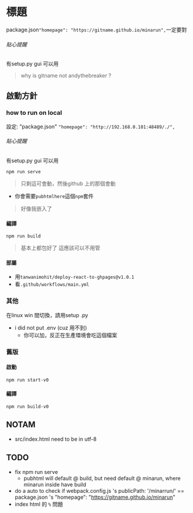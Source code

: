 # 標題

package.json`"homepage": "https://gitname.github.io/minarun",`一定要對

###### 貼心提醒
有setup.py gui 可以用

> why is gitname not andythebreaker ?

## 啟動方針

### how to run on local

設定:
"package.json"
`"homepage": "http://192.168.0.101:48489/./",`

###### 貼心提醒
有setup.py gui 可以用

`npm run serve`

> 只剩這可會動，然後github 上的那個會動

- 你會需要`pubhtmlhere`這個`npm`套件

> 好像我嵌入了

#### 編譯

`npm run build`

> 基本上都包好了 這應該可以不用管

#### 部屬

- 用`tanwanimohit/deploy-react-to-ghpages@v1.0.1`
- 看`.github/workflows/main.yml`

### 其他

在linux win 間切換，請用setup .py

- i did not put .env (cuz 用不到)
    - 你可以加，反正在生產環境會吃這個檔案

### 舊版

#### 啟動

`npm run start-v0`

#### 編譯

`npm run build-v0`

## NOTAM

- src/index.html need to be in utf-8

## TODO

- fix npm run serve
    - pubhtml will default @ build, but need default @ minarun, where minarun inside have build
- do a auto to check if webpack.config.js 's publicPath: '/minarrun/' == package.json 's "homepage": "https://gitname.github.io/minarun"
- index html 的 `%` 問題